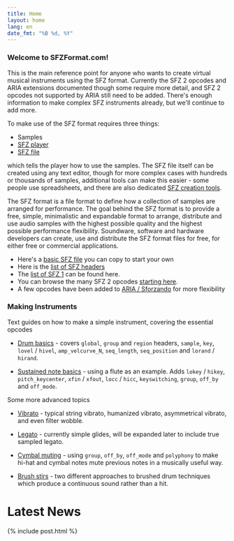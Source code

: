 ```yaml
---
title: Home
layout: home
lang: en
date_fmt: "%B %d, %Y"
---
```

### Welcome to SFZFormat.com!

<div markdown="1" class="jumbotron p-4 mb-3">

This is the main reference point for anyone who wants to create virtual musical
instruments using the SFZ format. Currently the SFZ 2 opcodes and ARIA extensions
documented though some require more detail, and SFZ 2 opcodes not supported by
ARIA still need to be added. There's enough information to make complex SFZ
instruments already, but we'll continue to add more.

To make use of the SFZ format requires three things:

- Samples
- [SFZ player](/software/players)
- [SFZ file](/tutorials/basic_sfz_file)

which tells the player how to use the samples. The SFZ file itself can be created
using any text editor, though for more complex cases with hundreds or thousands
of samples, additional tools can make this easier - some people use spreadsheets,
and there are also dedicated [SFZ creation tools](/software/tools).

The SFZ format is a file format to define how a collection of samples are
arranged for performance. The goal behind the SFZ format is to provide a free,
simple, minimalistic and expandable format to arrange, distribute and use audio
samples with the highest possible quality and the highest possible performance
flexibility. Soundware, software and hardware developers can create, use and
distribute the SFZ format files for free, for either free or commercial applications.

- Here's a [basic SFZ file](/tutorials/basic_sfz_file) you can copy to start your own
- Here is the [list of SFZ headers](/headers/)
- The [list of SFZ 1](/misc/sfz1) can be found here.
- You can browse the many SFZ 2 opcodes [starting here](/misc/sfz2).
- A few opcodes have been added to [ARIA / Sforzando](/extensions/aria/)
    for more flexibility
</div>

### Making Instruments

<div markdown="1" class="jumbotron p-4 mb-3">

Text guides on how to make a simple instrument, covering the essential opcodes

- [Drum basics](/tutorials/drum_basics) - covers `global`, `group` and
  `region` headers, `sample`, `key`, `lovel` / `hivel`, `amp_velcurve_N`,
  `seq_length`, `seq_position` and `lorand` / `hirand`.

- [Sustained note basics](/tutorials/sustained_note_basics) - using a flute
  as an example.
  Adds `lokey` / `hikey`, `pitch_keycenter`, `xfin` / `xfout`, `locc` / `hicc`,
  `keyswitching`, `group`, `off_by` and `off_mode`.

Some more advanced topics

- [Vibrato](/tutorials/vibrato) - typical string vibrato, humanized vibrato,
  asymmetrical vibrato, and even filter wobble.

- [Legato](/tutorials/legato) - currently simple glides, will be expanded later
  to include true sampled legato.

- [Cymbal muting](/tutorials/cymbal_muting) - using `group`, `off_by`, `off_mode`
  and `polyphony` to make hi-hat and cymbal notes mute previous notes
  in a musically useful way.
	
- [Brush stirs](/tutorials/brush_stirs) - two different approaches to brushed
	drum techniques which produce a continuous sound rather than a hit.
</div>

# Latest News

{% include post.html %}
